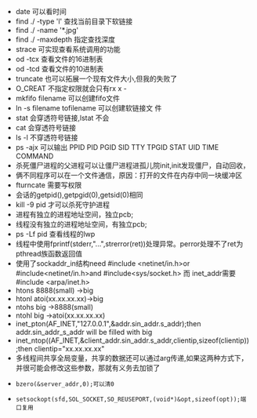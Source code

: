 * date 可以看时间
* find ./ -type  'l'  查找当前目录下软链接
* find ./ -name '*.jpg'
* find ./ -maxdepth  指定查找深度 
* strace 可实现查看系统调用的功能
* od -tcx 查看文件的16进制表
* od -tcd 查看文件的10进制表
* truncate 也可以拓展一个现有文件大小,但我的失败了
* O_CREAT 不指定权限就会只有rx x -
* mkfifo filename 可以创建fifo文件
* ln -s filename tofilename 可以创建软链接文 件
* stat 会穿透符号链接,lstat 不会
* cat 会穿透符号链接
* ls -l 不穿透符号链接
* ps -ajx 可以输出 PPID   PID  PGID   SID TTY      TPGID STAT   UID   TIME COMMAND
* 杀死僵尸进程的父进程可以让僵尸进程进孤儿院init,init发现僵尸，自动回收，
* 俩不同程序可以在一个文件通信，原因：打开的文件在内存中同一块缓冲区
* fturncate 需要写权限
* 会话的getpid(),getpgid(0),getsid(0)相同
* kill -9 pid 才可以杀死守护进程
* 进程有独立的进程地址空间，独立pcb;
* 线程没有独立的进程地址空间，有独立pcb;
* ps -Lf pid 查看线程的lwp
* 线程中使用fprintf(stderr,"...",strerror(ret))处理异常。perror处理不了ret为pthread族函数返回值
* 使用了sockaddr_in结构need #include <netinet/in.h>or #include<netinet/in.h>and #include<sys/socket.h> 
而 inet_addr需要#include <arpa/inet.h>
* htons 8888(small) ->big
* htonl atoi(xx.xx.xx.xx)->big
* ntohs big ->8888(small)
* ntohl big ->atoi(xx.xx.xx.xx)
* inet_pton(AF_INET,"127.0.0.1",&addr.sin_addr.s_addr);then addr.sin_addr_s_addr will be filled with big
* inet_ntop((AF_INET,&client_addr.sin_addr.s_addr,clientip,sizeof(clientip));then clientip="xx.xx.xx.xx"
* 多线程间共享全局变量，共享的数据还可以通过arg传递,如果这两种方式下，并很可能会修改这些参数，那就有义务去加锁了 
*     bzero(&server_addr,0);可以清0
*     setsockopt(sfd,SOL_SOCKET,SO_REUSEPORT,(void*)&opt,sizeof(opt));端口复用

